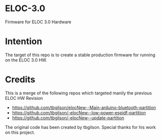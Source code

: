 # ELOC-3.0
Firmware for ELOC 3.0 Hardware

# Intention

The target of this repo is to create a stable production firmware for running on the ELOC 3.0 HW.

# Credits
This is a merge of the following repos which targeted manily the previous ELOC HW Revision
* https://github.com/tbgilson/elocNew--Main-arduino-bluetooth-partition
* https://github.com/tbgilson/-elocNew--low-power-espidf-partition
* https://github.com/tbgilson/-elocNew--update-partition

The original code has been created by tbgilson. Special thanks for his work on this project.
